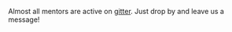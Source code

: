Almost all mentors are active on [gitter](https://gitter.im/sib-gsoc-students-2017/Lobby). Just drop by and leave us a message!
